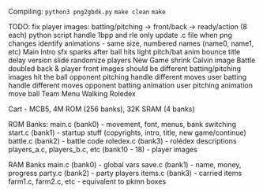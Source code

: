Compiling:
    `python3 png2gbdk.py`
    `make clean`
    `make`

TODO:
    fix
    player images:
        batting/pitching -> front/back -> ready/action (8 each)
    python script
        handle 1bpp and rle
        only update .c file when png changes
        identify animations - same size, numbered names (name0, name1, etc)
    Main
    Intro
        sfx
        sparks after ball hits light
        pitch/bat anim
        bounce title
        delay version slide
        randomize players
    New Game
        shrink Calvin image
    Battle
        doubled back & player front images should be different batting/pitching images
        hit the ball
        opponent pitching
            handle different moves
        user batting
            handle different moves
        opponent batting
            animation
        user pitching
            animation
            move ball
    Team Menu
    Walking
    Roledex

Cart - MCB5, 4M ROM (256 banks), 32K SRAM (4 banks)

ROM Banks:
    main.c (bank0) - movement, font, menus, bank switching
    start.c (bank1) - startup stuff (copyrights, intro, title, new game/continue)
    battle.c (bank2) - battle code
    roledex.c (bank3) - rolédex descriptions
    players_a.c, players_b.c, etc (bank10 - 18) - player images

RAM Banks
    main.c (bank0) - global vars
    save.c (bank1) - name, money, progress
    party.c (bank2) - party players
    items.c (bank3) - carried items
    farm1.c, farm2.c, etc - equivalent to pkmn boxes
